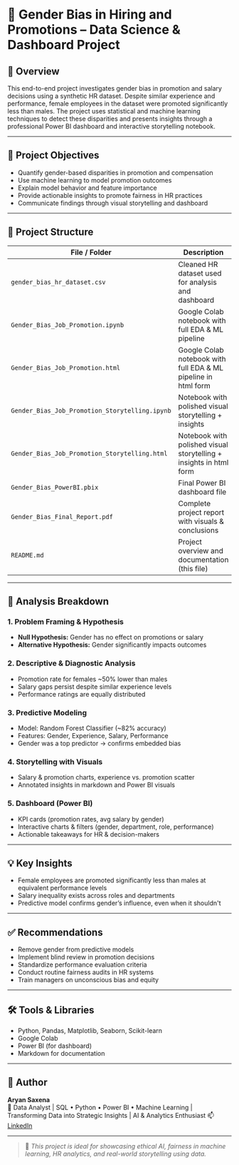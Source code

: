 # 📘 Gender Bias in Hiring and Promotions – Data Science & Dashboard Project

## 🧾 Overview

This end-to-end project investigates gender bias in promotion and salary decisions using a synthetic HR dataset. Despite similar experience and performance, female employees in the dataset were promoted significantly less than males. The project uses statistical and machine learning techniques to detect these disparities and presents insights through a professional Power BI dashboard and interactive storytelling notebook.

---

## 🎯 Project Objectives

- Quantify gender-based disparities in promotion and compensation
- Use machine learning to model promotion outcomes
- Explain model behavior and feature importance
- Provide actionable insights to promote fairness in HR practices
- Communicate findings through visual storytelling and dashboard

---

## 📁 Project Structure

| File / Folder                                     | Description                                          |
|----------------------------------                 |------------------------------------------------------|
| `gender_bias_hr_dataset.csv`                      | Cleaned HR dataset used for analysis and dashboard   |
| `Gender_Bias_Job_Promotion.ipynb`                 | Google Colab notebook with full EDA & ML pipeline |
| `Gender_Bias_Job_Promotion.html`                  | Google Colab notebook with full EDA & ML pipeline in html form  |
| `Gender_Bias_Job_Promotion_Storytelling.ipynb`    | Notebook with polished visual storytelling + insights|
| `Gender_Bias_Job_Promotion_Storytelling.html`     | Notebook with polished visual storytelling + insights in html form |
| `Gender_Bias_PowerBI.pbix`                        | Final Power BI dashboard file                        |
| `Gender_Bias_Final_Report.pdf`                    | Complete project report with visuals & conclusions   |
| `README.md`                                       | Project overview and documentation (this file)       |

---

## 🔬 Analysis Breakdown

### 1. Problem Framing & Hypothesis
- **Null Hypothesis:** Gender has no effect on promotions or salary  
- **Alternative Hypothesis:** Gender significantly impacts outcomes

### 2. Descriptive & Diagnostic Analysis
- Promotion rate for females ~50% lower than males
- Salary gaps persist despite similar experience levels
- Performance ratings are equally distributed

### 3. Predictive Modeling
- Model: Random Forest Classifier (~82% accuracy)
- Features: Gender, Experience, Salary, Performance
- Gender was a top predictor → confirms embedded bias

### 4. Storytelling with Visuals
- Salary & promotion charts, experience vs. promotion scatter
- Annotated insights in markdown and Power BI visuals

### 5. Dashboard (Power BI)
- KPI cards (promotion rates, avg salary by gender)
- Interactive charts & filters (gender, department, role, performance)
- Actionable takeaways for HR & decision-makers

---

## 💡 Key Insights

- Female employees are promoted significantly less than males at equivalent performance levels  
- Salary inequality exists across roles and departments  
- Predictive model confirms gender’s influence, even when it shouldn't

---

## ✅ Recommendations

- Remove gender from predictive models
- Implement blind review in promotion decisions
- Standardize performance evaluation criteria
- Conduct routine fairness audits in HR systems
- Train managers on unconscious bias and equity

---

## 🛠️ Tools & Libraries

- Python, Pandas, Matplotlib, Seaborn, Scikit-learn
- Google Colab
- Power BI (for dashboard)
- Markdown for documentation

---

## 📌 Author

**Aryan Saxena**  
🚀 Data Analyst | SQL • Python • Power BI • Machine Learning | Transforming Data into Strategic Insights | AI & Analytics Enthusiast
📫 [LinkedIn]([www.linkedin.com/in/aryan-saxena-615318309](https://www.linkedin.com/in/aryan-saxena-615318309/)) 

---

> 📢 *This project is ideal for showcasing ethical AI, fairness in machine learning, HR analytics, and real-world storytelling using data.*
